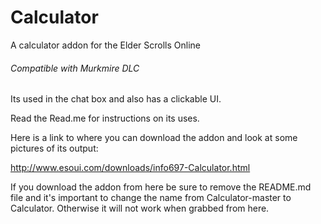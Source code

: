 # Calculator
A calculator addon for the Elder Scrolls Online

###### Compatible with Murkmire DLC

Its used in the chat box and also has a clickable UI.

Read the Read.me for instructions on its uses.

Here is a link to where you can download the addon and look at some pictures of its output:

http://www.esoui.com/downloads/info697-Calculator.html

If you download the addon from here be sure to remove the README.md file and it's important to change the name from Calculator-master to Calculator. Otherwise it will not work when grabbed from here.
